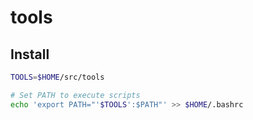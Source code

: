 # tools

## Install
```bash
TOOLS=$HOME/src/tools

# Set PATH to execute scripts
echo 'export PATH="'$TOOLS':$PATH"' >> $HOME/.bashrc
```
